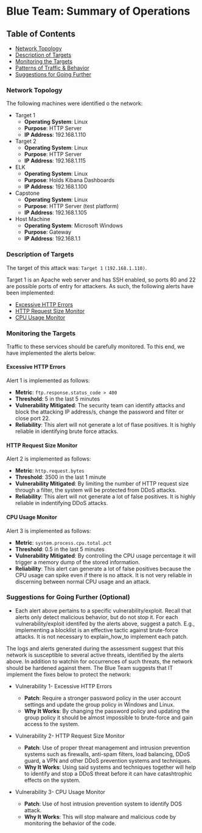# Blue Team: Summary of Operations

## Table of Contents
- [Network Topology](#network-topology)
- [Description of Targets](#description-of-targets)
- [Monitoring the Targets](#monitoring-the-targets)
- [Patterns of Traffic & Behavior](#patters-of-traffic-&-begavior)
- [Suggestions for Going Further](#suggestions-for-going-further)

### Network Topology

The following machines were identified o the network:

- Target 1
  - **Operating System**: Linux
  - **Purpose**: HTTP Server
  - **IP Address**: 192.168.1.110
- Target 2
  - **Operating System**: Linux
  - **Purpose**: HTTP Server
  - **IP Address**: 192.168.1.115
- ELK
  - **Operating System**: Linux
  - **Purpose**: Holds Kibana Dashboards
  - **IP Address**: 192.168.1.100
- Capstone
  - **Operating System**: Linux
  - **Purpose**: HTTP Server (test platform)
  - **IP Address**: 192.168.1.105
- Host Machine
  - **Operating System**: Microsoft Windows
  - **Purpose**: Gateway
  - **IP Address**: 192.168.1.1
  
### Description of Targets

The target of this attack was: `Target 1` `(192.168.1.110)`.

Target 1 is an Apache web server and has SSH enabled, so ports 80 and 22 are possible ports of entry for attackers. As such, the following alerts have been implemented:

* [Excessive HTTP Errors](#excessive-http-errors)
* [HTTP Request Size Monitor](#http-request-size-monitor)
* [CPU Usage Monitor](#cpu-usage-monitor)

### Monitoring the Targets

Traffic to these services should be carefully monitored. To this end, we have implemented the alerts below:

#### Excessive HTTP Errors

Alert 1 is implemented as follows:
  - **Metric**: `ftp.response.status_code > 400`
  - **Threshold**: 5 in the last 5 minutes
  - **Vulnerability Mitigated**: The security team can identify attacks and block the attacking IP address/s, change the password and filter or close port 22.
  - **Reliability**: This alert will not generate a lot of flase positives. It is highly reliable in identifying brute force attacks.
  
#### HTTP Request Size Monitor
Alert 2 is implemented as follows:
  - **Metric**: `http.request.bytes`
  - **Threshold**: 3500 in the last 1 minute
  - **Vulnerability Mitigated**: By limiting the number of HTTP request size through a filter, the system will be protected from DDoS attacks.
  - **Reliability**: This alert will not generate a lot of false positives. It is highly reliable in indentifying DDoS attacks.
  
#### CPU Usage Monitor
Alert 3 is implemented as follows:
  - **Metric**: `system.process.cpu.total.pct`
  - **Threshold**: 0.5 in the last 5 minutes
  - **Vulnerability Mitigated**: By controlling the CPU usage percentage it will trigger a memory dump of the stored information.
  - **Reliability**: This alert can generate a lot of false positives because the CPU usage can spike even if there is no attack. It is not very reliable in discerning between normal CPU usage and an attack.
  
### Suggestions for Going Further (Optional)
- Each alert above pertains to a specific vulnerability/exploit. Recall that alerts only detect malicious behavior, but do not stop it. For each vulnerability/exploit identifed by the alerts above, suggest a patch. E.g., implementing a blocklist is an effective tactic against brute-force attacks. It is not necessary to explain_how_to implement each patch.

The logs and alerts generated during the assessment suggest that this network is susceptible to several active threats, identified by the alerts above. In addition to watchin for occurrences of such threats, the network should be hardened against them. The Blue Team suggests that IT implement the fixes below to protect the network:
- Vulnerability 1- Excessive HTTP Errors
  - **Patch**: Require a stronger password policy in the user account settings and update the group policy in Windows and Linux.
  - **Why It Works**: By changing the password policy and updating the group policy it should be almost impossible to brute-force and gain access to the system.

- Vulnerability 2- HTTP Request Size Monitor
  - **Patch**: Use of proper threat management and intrusion prevention systems such as firewalls, anti-spam filters, load balancing, DDoS guard, a VPN and other DDoS prevention systems and techniques.
  - **Why It Works**: Using said systems and techniques together will help to identify and stop a DDoS threat before it can have catashtrophic effects on the system.
  
- Vulnerability 3- CPU Usage Monitor
  - **Patch**: Use of host intrusion prevention system to identify DOS attack.
  - **Why It Works**: This will stop malware and malicious code by monitoring the behavior of the code.
